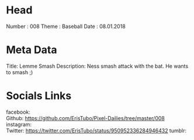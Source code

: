 # Head
Number :        008
Theme :         Baseball
Date :          08.01.2018

# Meta Data
Title:          Lemme Smash
Description:    Ness smash attack with the bat. He wants to smash ;)

# Socials Links
facebook:   
Github:         https://github.com/ErisTubo/Pixel-Dailies/tree/master/008
instagram:  
Twitter:        https://twitter.com/ErisTubo/status/950952336284946432
tumblr:     
